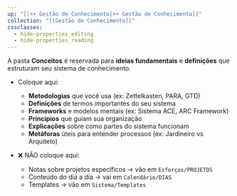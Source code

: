 ```yaml
---
up: "[[++ Gestão de Conhecimento|++ Gestão de Conhecimento]]"
collection: "[[Gestão de Conhecimento]]"
cssclasses:
  - hide-properties_editing
  - hide-properties_reading
---
```

A pasta **Conceitos** é reservada para **ideias fundamentais** e **definições** que estruturam seu sistema de conhecimento.

- Coloque aqui:
	- **Metodologias** que você usa (ex: Zettelkasten, PARA, GTD)
	- **Definições** de termos importantes do seu sistema
	- **Frameworks** e modelos mentais (ex: Sistema ACE, ARC Framework)
	- **Princípios** que guiam sua organização
	- **Explicações** sobre como partes do sistema funcionam
	- **Metáforas** úteis para entender processos (ex: Jardineiro vs Arquiteto)

- ❌ NÃO coloque aqui:
	- Notas sobre projetos específicos → vão em `Esforços/PROJETOS`
	- Conteúdo do dia a dia → vai em `Calendário/DIAS`
	- Templates → vão em `Sistema/Templates`

